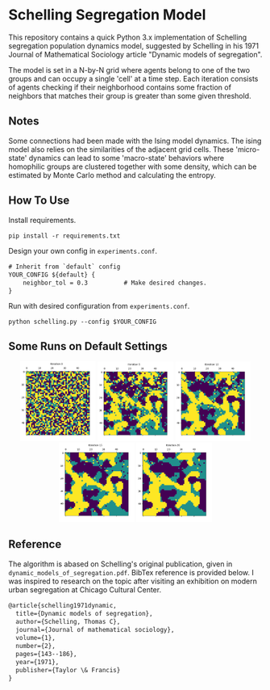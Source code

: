 # Schelling Segregation Model

This repository contains a quick Python 3.x implementation of Schelling segregation population dynamics model, suggested by Schelling in his 1971 Journal of Mathematical Sociology article "Dynamic models of segregation".

The model is set in a N-by-N grid where agents belong to one of the two groups and can occupy a single 'cell' at a time step. Each iteration consists of agents checking if their neighborhood contains some fraction of neighbors that matches their group is greater than some given threshold. 

## Notes 

Some connections had been made with the Ising model dynamics. The ising model also relies on the similarities of the adjacent grid cells. These 'micro-state' dynamics can lead to some 'macro-state' behaviors where homophilic groups are clustered together with some density, which can be estimated by Monte Carlo method and calculating the entropy.

## How To Use
Install requirements.
```
pip install -r requirements.txt
```

Design your own config in `experiments.conf`.
```
# Inherit from `default` config
YOUR_CONFIG ${default} {
    neighbor_tol = 0.3          # Make desired changes.
}
```

Run with desired configuration from `experiments.conf`.
```
python schelling.py --config $YOUR_CONFIG
```

## Some Runs on Default Settings
<p align="center">
  <img src="assets/fig1.png" width="150"/>
  <img src="assets/fig2.png" width="150"/>
  <img src="assets/fig3.png" width="150"/> 
  <img src="assets/fig4.png" width="150"/> 
  <img src="assets/fig5.png" width="150"/>
</p>

## Reference
The algorithm is abased on Schelling's original publication, given in `dynamic_models_of_segregation.pdf`. BibTex reference is provided below. I was inspired to research on the topic after visiting an exhibition on modern urban segregation at Chicago Cultural Center.
```
@article{schelling1971dynamic,
  title={Dynamic models of segregation},
  author={Schelling, Thomas C},
  journal={Journal of mathematical sociology},
  volume={1},
  number={2},
  pages={143--186},
  year={1971},
  publisher={Taylor \& Francis}
}
```